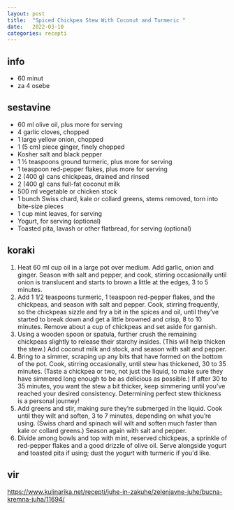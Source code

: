 ```yaml
---
layout: post
title:  "Spiced Chickpea Stew With Coconut and Turmeric "
date:   2022-03-10
categories: recepti
---
```

## info  
  * 60 minut
  * za 4 osebe

## sestavine
  * 60 ml olive oil, plus more for serving
  * 4 garlic cloves, chopped
  * 1 large yellow onion, chopped
  * 1 (5 cm) piece ginger, finely chopped
  * Kosher salt and black pepper
  * 1 ½ teaspoons ground turmeric, plus more for serving
  * 1 teaspoon red-pepper flakes, plus more for serving
  * 2 (400 g) cans chickpeas, drained and rinsed
  * 2 (400 g) cans full-fat coconut milk
  * 500 ml vegetable or chicken stock
  * 1 bunch Swiss chard, kale or collard greens, stems removed, torn into bite-size pieces
  * 1 cup mint leaves, for serving
  * Yogurt, for serving (optional)
  * Toasted pita, lavash or other flatbread, for serving (optional)


## koraki
  1. Heat 60 ml cup oil in a large pot over medium. Add garlic, onion and ginger. Season with salt and pepper, and cook, stirring occasionally until onion is translucent and starts to brown a little at the edges, 3 to 5 minutes.
  2. Add 1 1/2 teaspoons turmeric, 1 teaspoon red-pepper flakes, and the chickpeas, and season with salt and pepper. Cook, stirring frequently, so the chickpeas sizzle and fry a bit in the spices and oil, until they’ve started to break down and get a little browned and crisp, 8 to 10 minutes. Remove about a cup of chickpeas and set aside for garnish.
  3. Using a wooden spoon or spatula, further crush the remaining chickpeas slightly to release their starchy insides. (This will help thicken the stew.) Add coconut milk and stock, and season with salt and pepper.
  4. Bring to a simmer, scraping up any bits that have formed on the bottom of the pot. Cook, stirring occasionally, until stew has thickened, 30 to 35 minutes. (Taste a chickpea or two, not just the liquid, to make sure they have simmered long enough to be as delicious as possible.) If after 30 to 35 minutes, you want the stew a bit thicker, keep simmering until you've reached your desired consistency. Determining perfect stew thickness is a personal journey!
  5. Add greens and stir, making sure they’re submerged in the liquid. Cook until they wilt and soften, 3 to 7 minutes, depending on what you’re using. (Swiss chard and spinach will wilt and soften much faster than kale or collard greens.) Season again with salt and pepper.
  6. Divide among bowls and top with mint, reserved chickpeas, a sprinkle of red-pepper flakes and a good drizzle of olive oil. Serve alongside yogurt and toasted pita if using; dust the yogurt with turmeric if you'd like.

## vir
https://www.kulinarika.net/recepti/juhe-in-zakuhe/zelenjavne-juhe/bucna-kremna-juha/11694/
